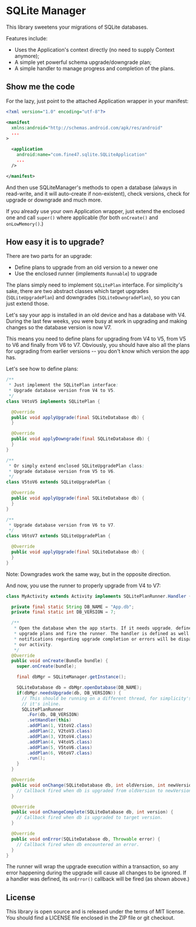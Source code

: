 SQLite Manager
==============

This library sweetens your migrations of SQLite databases.

Features include:

* Uses the Application's context directly (no need to supply Context anymore);
* A simple yet powerful schema upgrade/downgrade plan;
* A simple handler to manage progress and completion of the plans.

Show me the code
----------------

For the lazy, just point to the attached Application wrapper in your manifest:

```xml
<?xml version="1.0" encoding="utf-8"?>

<manifest
  xmlns:android="http://schemas.android.com/apk/res/android"
  ...
>

  <application
    android:name="com.fine47.sqlite.SQLiteApplication"
    ...
  />

</manifest>
```

And then use SQLiteManager's methods to open a database (always in read-write,
and it will auto-create if non-existent), check versions, check for upgrade or
downgrade and much more.

If you already use your own Application wrapper, just extend the enclosed one
and call `super()` where applicable (for both `onCreate()` and `onLowMemory()`.)

How easy it is to upgrade?
--------------------------

There are two parts for an upgrade:

* Define plans to upgrade from an old version to a newer one
* Use the enclosed runner (implements `Runnable`) to upgrade

The plans simply need to implement `SQLitePlan` interface. For simplicity's
sake, there are two abstract classes which target upgrades (`SQLiteUpgradePlan`)
and downgrades (`SQLiteDowngradePlan`), so you can just extend those.

Let's say your app is installed in an old device and has a database with V4. 
During the last few weeks, you were busy at work in upgrading and making changes
so the database version is now V7.

This means you need to define plans for upgrading from V4 to V5, from V5 to V6
and finally from V6 to V7. Obviously, you should have also all the plans for
upgrading from earlier versions -- you don't know which version the app has.

Let's see how to define plans:

```java
/**
 * Just implement the SQLitePlan interface:
 * Upgrade database version from V4 to V5.
 */
class V4toV5 implements SQLitePlan {

  @Override
  public void applyUpgrade(final SQLiteDatabase db) {
  }

  @Override
  public void applyDowngrade(final SQLiteDatabase db) {
  }
}
```

```java
/**
 * Or simply extend enclosed SQLiteUpgradePlan class:
 * Upgrade database version from V5 to V6.
 */
class V5toV6 extends SQLiteUpgradePlan {

  @Override
  public void applyUpgrade(final SQLiteDatabase db) {
  }
}
```

```java
/**
 * Upgrade database version from V6 to V7.
 */
class V6toV7 extends SQLiteUpgradePlan {

  @Override
  public void applyUpgrade(final SQLiteDatabase db) {
  }
}
```

Note: Downgrades work the same way, but in the opposite direction.

And now, you use the runner to properly upgrade from V4 to V7:

```java
class MyActivity extends Activity implements SQLitePlanRunner.Handler {

  private final static String DB_NAME = "App.db";
  private final static int DB_VERSION = 7;

  /**
   * Open the database when the app starts. If it needs upgrade, define the
   * upgrade plans and fire the runner. The handler is defined as well so
   * notifications regarding upgrade completion or errors will be dispatched to
   * our activity.
   */
  @Override
  public void onCreate(Bundle bundle) {
    super.onCreate(bundle);

    final dbMgr = SQLiteManager.getInstance();

    SQLiteDatabase db = dbMgr.openDatabase(DB_NAME);
    if(dbMgr.needsUpgrade(db, DB_VERSION)) {
      // This should be running on a different thread, for simplicity's sake
      // it's inline.
      SQLitePlanRunner
        .For(db, DB_VERSION)
        .setHandler(this)
        .addPlan(1, V1toV2.class)
        .addPlan(2, V2toV3.class)
        .addPlan(3, V3toV4.class)
        .addPlan(4, V4toV5.class)
        .addPlan(5, V5toV6.class)
        .addPlan(6, V6toV7.class)
        .run();
    }
  }

  @Override
  public void onChange(SQLiteDatabase db, int oldVersion, int newVersion) {
    // Callback fired when db is upgraded from oldVersion to newVersion.
  }

  @Override
  public void onChangeComplete(SQLiteDatabase db, int version) {
    // Callback fired when db is upgraded to target version.
  }

  @Override
  public void onError(SQLiteDatabase db, Throwable error) {
    // Callback fired when db encountered an error.
  }
}
```

The runner will wrap the upgrade execution within a transaction, so any error
happening during the upgrade will cause all changes to be ignored. If a handler
was defined, its `onError()` callback will be fired (as shown above.)

License
-------
This library is open source and is released under the terms of MIT license. You
should find a LICENSE file enclosed in the ZIP file or git checkout.
